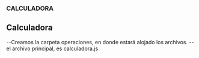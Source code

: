 ### CALCULADORA


## Calculadora

 --Creamos la carpeta operaciones, en donde estará alojado los archivos.
 --el archivo principal, es calculadora.js
 